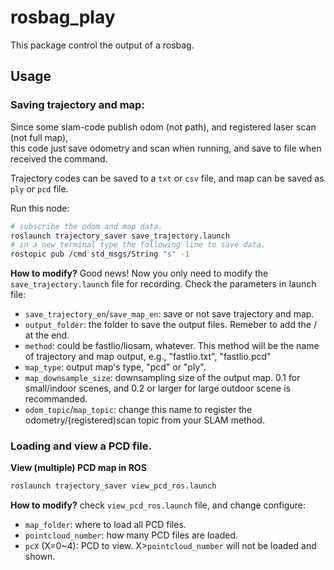 
# rosbag_play

This package control the output of a rosbag.


## Usage

### Saving trajectory and map:

Since some slam-code publish odom (not path), and registered laser scan (not full map),  
this code just save odometry and scan when running, and save to file when received the command.

Trajectory codes can be saved to a `txt` or `csv` file, and map can be saved as `ply` or `pcd` file.

Run this node:
```bash
# subscribe the odom and map data.
roslaunch trajectory_saver save_trajectory.launch
# in a new terminal type the following line to save data.
rostopic pub /cmd std_msgs/String "s" -1   
```

**How to modify?**
Good news! Now you only need to modify the `save_trajectory.launch` file for recording. Check the parameters in launch file:  
- `save_trajectory_en`/`save_map_en`: save or not save trajectory and map.
- `output_folder`: the folder to save the output files. Remeber to add the / at the end. 
- `method`: could be fastlio/liosam, whatever. This method will be the name of trajectory and map output, e.g., "fastlio.txt", "fastlio.pcd"
- `map_type`: output map's type, "pcd" or "ply".
- `map_downsample_size`: downsampling size of the output map. 0.1 for small/indoor scenes, and 0.2 or larger for large outdoor scene is recommanded.
- `odom_topic`/`map_topic`: change this name to register the odometry/(registered)scan topic from your SLAM method.


### Loading and view a PCD file.

**View (multiple) PCD map in ROS**
```bash
roslaunch trajectory_saver view_pcd_ros.launch
```

**How to modify?**
check `view_pcd_ros.launch` file, and change configure:
- `map_folder`: where to load all PCD files.
- `pointcloud_number`: how many PCD files are loaded. 
- `pcX` (X=0~4): PCD to view. X>`pointcloud_number` will not be loaded and shown.




